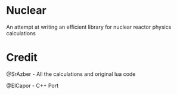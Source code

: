 # Nuclear
An attempt at writing an efficient library for nuclear reactor physics calculations

# Credit
@SrAzber - All the calculations and original lua code

@ElCapor - C++ Port